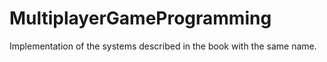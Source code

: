 # MultiplayerGameProgramming
Implementation of the systems described in the book with the same name.
